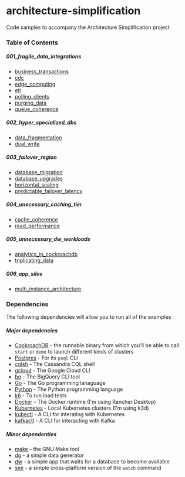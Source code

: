 # architecture-simplification
Code samples to accompany the Architecture Simplification project

### Table of Contents

##### 001_fragile_data_integrations
* [business_transactions](001_fragile_data_integrations/business_transactions/steps.md)
* [cdc](001_fragile_data_integrations/cdc/steps.md)
* [edge_computing](001_fragile_data_integrations/edge_computing/steps.md)
* [etl](001_fragile_data_integrations/etl/steps.md)
* [polling_clients](001_fragile_data_integrations/polling_clients/steps.md)
* [purging_data](001_fragile_data_integrations/purging_data/steps.md)
* [queue_coherence](001_fragile_data_integrations/queue_coherence/steps.md)

##### 002_hyper_specialized_dbs
* [data_fragmentation](002_hyper_specialized_dbs/data_fragmentation/steps.md)
* [dual_write](002_hyper_specialized_dbs/dual_write/steps.md)

##### 003_failover_region
* [database_migration](003_failover_region/database_migration/steps.md)
* [database_upgrades](003_failover_region/database_upgrades/steps.md)
* [horizontal_scaling](003_failover_region/horizontal_scaling/steps.md)
* [predictable_failover_latency](003_failover_region/predictable_failover_latency/steps.md)

##### 004_unecessary_caching_tier
* [cache_coherence](004_unecessary_caching_tier/cache_coherence/steps.md)
* [read_performance](004_unecessary_caching_tier/read_performance/steps.md)

##### 005_unnecessary_dw_workloads
* [analytics_in_cockroachdb](005_unnecessary_dw_workloads/analytics_in_cockroachdb/steps.md)
* [triplicating_data](005_unnecessary_dw_workloads/triplicating_data/steps.md)

##### 006_app_silos
* [multi_instance_architecture](006_app_silos/multi_instance_architecture/steps.md)

### Dependencies

The following dependencies will allow you to run all of the examples

##### Major dependencies

* [CockroachDB](https://www.cockroachlabs.com/docs/stable/install-cockroachdb.html) - the runnable binary from which you'll be able to call `start` or `demo` to launch different kinds of clusters
* [Postgres](https://www.postgresql.org/download) - For its `psql` CLI
* [cqlsh](https://docs.datastax.com/en/dse/6.8/docs/installing/cqlsh.html) - The Cassandra CQL shell
* [gcloud](https://cloud.google.com/sdk/gcloud) - The Google Cloud CLI
* [bq](https://cloud.google.com/bigquery/docs/bq-command-line-tool) - The BigQuery CLI tool
* [Go](https://go.dev/dl) - The Go programming lanaguage
* [Python](https://www.python.org/downloads) - The Python programming language
* [k6](https://k6.io) - To run load tests
* [Docker](https://rancherdesktop.io) - The Docker runtime (I'm using Rancher Desktop)
* [Kubernetes](https://k3d.io/v5.6.0) - Local Kubernetes clusters (I'm using k3d)
* [kubectl](https://kubernetes.io/docs/tasks/tools) - A CLI for interating with Kubernetes
* [kafkactl](https://github.com/deviceinsight/kafkactl) - A CLI for interacting with Kafka


##### Minor dependenties

* [make](https://www.gnu.org/software/make) - the GNU Make tool
* [dg](https://github.com/codingconcepts/dg) - a simple data generator
* [dw](https://github.com/codingconcepts/dw) - a simple app that waits for a database to become available
* [see](https://github.com/codingconcepts/see) - a simple cross-platform version of the `watch` command